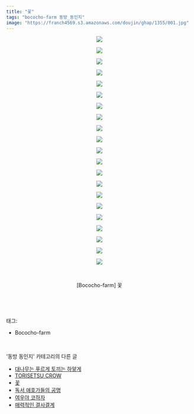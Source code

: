 ```yaml
---
title: "꽃"
tags: "bococho-farm 동방_동인지"
image: "https://franch4569.s3.amazonaws.com/doujin/ghap/1355/001.jpg"
---
```

<div class="article">
<p style="text-align: center; clear: none; float: none;"><img src="{{ site.imgserver2 }}/ghap/1355/001.jpg"/></p>
<p style="text-align: center; clear: none; float: none;"><img src="{{ site.imgserver2 }}/ghap/1355/002.jpg"/></p>
<p style="text-align: center; clear: none; float: none;"><img src="{{ site.imgserver2 }}/ghap/1355/003.jpg"/></p>
<p style="text-align: center; clear: none; float: none;"><img src="{{ site.imgserver2 }}/ghap/1355/004.jpg"/></p>
<p style="text-align: center; clear: none; float: none;"><img src="{{ site.imgserver2 }}/ghap/1355/005.jpg"/></p>
<p style="text-align: center; clear: none; float: none;"><img src="{{ site.imgserver2 }}/ghap/1355/006.jpg"/></p>
<p style="text-align: center; clear: none; float: none;"><img src="{{ site.imgserver2 }}/ghap/1355/007.jpg"/></p>
<p style="text-align: center; clear: none; float: none;"><img src="{{ site.imgserver2 }}/ghap/1355/008.jpg"/></p>
<p style="text-align: center; clear: none; float: none;"><img src="{{ site.imgserver2 }}/ghap/1355/009.jpg"/></p>
<p style="text-align: center; clear: none; float: none;"><img src="{{ site.imgserver2 }}/ghap/1355/010.jpg"/></p>
<p style="text-align: center; clear: none; float: none;"><img src="{{ site.imgserver2 }}/ghap/1355/011.jpg"/></p>
<p style="text-align: center; clear: none; float: none;"><img src="{{ site.imgserver2 }}/ghap/1355/012.jpg"/></p>
<p style="text-align: center; clear: none; float: none;"><img src="{{ site.imgserver2 }}/ghap/1355/013.jpg"/></p>
<p style="text-align: center; clear: none; float: none;"><img src="{{ site.imgserver2 }}/ghap/1355/014.jpg"/></p>
<p style="text-align: center; clear: none; float: none;"><img src="{{ site.imgserver2 }}/ghap/1355/015.jpg"/></p>
<p style="text-align: center; clear: none; float: none;"><img src="{{ site.imgserver2 }}/ghap/1355/016.jpg"/></p>
<p style="text-align: center; clear: none; float: none;"><img src="{{ site.imgserver2 }}/ghap/1355/017.jpg"/></p>
<p style="text-align: center; clear: none; float: none;"><img src="{{ site.imgserver2 }}/ghap/1355/018.jpg"/></p>
<p style="text-align: center; clear: none; float: none;"><img src="{{ site.imgserver2 }}/ghap/1355/019.jpg"/></p>
<p style="text-align: center; clear: none; float: none;"><img src="{{ site.imgserver2 }}/ghap/1355/020.jpg"/></p>
<p style="text-align: center; clear: none; float: none;"><img src="{{ site.imgserver2 }}/ghap/1355/021.jpg"/></p>
<p style="text-align: center; clear: none; float: none;"><br/></p>
<p style="text-align: center; clear: none; float: none;">[Bococho-farm] 꽃</p>
<p><br/></p>
</div><br/>
<div class="tagTrail">
<p>태그: </p>
<ul>
<li>Bococho-farm</li>
</ul>
</div><br/>
<div class="another">
<p>'동방 동인지' 카테고리의 다른 글</p>
<ul>
<li><a href="/ghap_1357">대나무는 푸르게 토끼는 하얗게</a></li>
<li><a href="/ghap_1356">TORISETSU CROW</a></li>
<li><a href="/ghap_1355">꽃</a></li>
<li><a href="/ghap_1354">독서 애호가들의 공명</a></li>
<li><a href="/ghap_1353">여우야 코하자</a></li>
<li><a href="/ghap_1352">매력적인 결사결계</a></li>
</ul>
</div><br/>
<div class="cb_module cb_fluid">
<div class="cb_wrt cb_profile">
</div><!-- commentList close -->
</div><br/>
